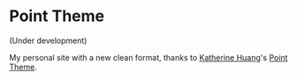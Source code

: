 # Point Theme

(Under development)

My personal site with a new clean format, thanks to [Katherine Huang](https://katmh.com)'s [Point Theme](https://github.com/katavie/point-theme).

<!--![preview](preview.png)-->
